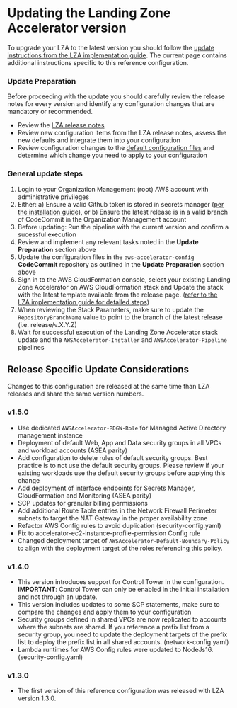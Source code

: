 # Updating the Landing Zone Accelerator version

To upgrade your LZA to the latest version you should follow the [update instructions from the LZA implementation guide](https://docs.aws.amazon.com/solutions/latest/landing-zone-accelerator-on-aws/update-the-solution.html). The current page contains additional instructions specific to this reference configuration.

### Update Preparation

Before proceeding with the update you should carefully review the release notes for every version and identify any configuration changes that are mandatory or recommended.

- Review the [LZA release notes](https://github.com/awslabs/landing-zone-accelerator-on-aws/releases)
- Review new configuration items from the LZA release notes, assess the new defaults and integrate them into your configuration
- Review configuration changes to the [default configuration files](./config/) and determine which change you need to apply to your configuration

### General update steps

1. Login to your Organization Management (root) AWS account with administrative privileges
2. Either: a) Ensure a valid Github token is stored in secrets manager ([per the installation guide](https://docs.aws.amazon.com/solutions/latest/landing-zone-accelerator-on-aws/prerequisites.html#create-a-github-personal-access-token-and-store-in-secrets-manager)), or b) Ensure the latest release is in a valid branch of CodeCommit in the Organization Management account
3. Before updating: Run the pipeline with the current version and confirm a sucessful execution
4. Review and implement any relevant tasks noted in the **Update Preparation** section above
5. Update the configuration files in the `aws-accelerator-config` **CodeCommit** repository as outlined in the **Update Preparation** section above
6. Sign in to the AWS CloudFormation console, select your existing Landing Zone Accelerator on AWS CloudFormation stack and Update the stack with the latest template available from the release page. ([refer to the LZA implementation guide for detailed steps](https://docs.aws.amazon.com/solutions/latest/landing-zone-accelerator-on-aws/update-the-solution.html))
7. When reviewing the Stack Parameters, make sure to update the `RepositoryBranchName` value to point to the branch of the latest release (i.e. release/v.X.Y.Z)
8. Wait for successful execution of the Landing Zone Accelerator stack update and the `AWSAccelerator-Installer` and `AWSAccelerator-Pipeline` pipelines

## Release Specific Update Considerations

Changes to this configuration are released at the same time than LZA releases and share the same version numbers.

### v1.5.0

- Use dedicated `AWSAccelerator-RDGW-Role` for Managed Active Directory management instance 
- Deployment of default Web, App and Data security groups in all VPCs and workload accounts (ASEA parity)
- Add configuration to delete rules of default security groups. Best practice is to not use the default security groups. Please review if your existing workloads use the default security groups before applying this change
- Add deployment of interface endpoints for Secrets Manager, CloudFormation and Monitoring (ASEA parity)
- SCP updates for granular billing permissions
- Add additional Route Table entries in the Network Firewall Perimeter subnets to target the NAT Gateway in the proper availability zone
- Refactor AWS Config rules to avoid duplication (security-config.yaml)
- Fix to accelerator-ec2-instance-profile-permission Config rule
- Changed deployment target of `AWSAccelerator-Default-Boundary-Policy` to align with the deployment target of the roles referencing this policy.

### v1.4.0

- This version introduces support for Control Tower in the configuration. **IMPORTANT**: Control Tower can only be enabled in the initial installation and not through an update.
- This version includes updates to some SCP statements, make sure to compare the changes and apply them to your configuration
- Security groups defined in shared VPCs are now replicated to accounts where the subnets are shared. If you reference a prefix list from a security group, you need to update the deployment targets of the prefix list to deploy the prefix list in all shared accounts. (network-config.yaml)
- Lambda runtimes for AWS Config rules were updated to NodeJs16. (security-config.yaml)

### v1.3.0

- The first version of this reference configuration was released with LZA version 1.3.0.